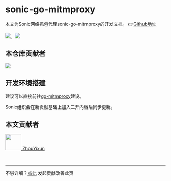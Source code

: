 # sonic-go-mitmproxy
本文为Sonic网络抓包代理sonic-go-mitmproxy的开发文档。 👉[Github地址](https://github.com/SonicCloudOrg/sonic-go-mitmproxy)

<a href="#">  
<img src="https://img.shields.io/github/stars/SonicCloudOrg/sonic-go-mitmproxy?style=social">
<img style="margin-left:10px" src="https://img.shields.io/github/forks/SonicCloudOrg/sonic-go-mitmproxy?style=social">
</a>

## 本仓库贡献者

<a href="https://github.com/SonicCloudOrg/sonic-go-mitmproxy/graphs/contributors">
  <img src="https://contrib.rocks/image?repo=SonicCloudOrg/sonic-go-mitmproxy" />
</a>

## 开发环境搭建
建议可以直接前往[go-mitmproxy](https://github.com/lqqyt2423/go-mitmproxy)建设。

Sonic组织会在新贡献基础上加入二开内容后同步更新。

## 本文贡献者
<div class="cont">
<a href="https://github.com/ZhouYixun" target="_blank">
<img src="https://avatars.githubusercontent.com/u/56339314?v=4" width="50"/>
<span>ZhouYixun</span>
</a>
</div>


&nbsp;
&nbsp;
***
不够详细？[点此](https://github.com/SonicCloudOrg/sonic-offical-website/edit/main/src/markdown/sgm/dev-sgm.md) 发起贡献改善此页